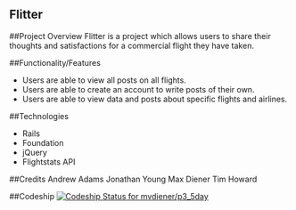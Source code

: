 Flitter
-----------------------------------

##Project Overview
Flitter is a project which allows users to share their thoughts and satisfactions for a commercial flight they have taken.

##Functionality/Features
- Users are able to view all posts on all flights.
- Users are able to create an account to write posts of their own.
- Users are able to view data and posts about specific flights and airlines.

##Technologies
- Rails
- Foundation
- jQuery
- Flightstats API

##Credits
Andrew Adams
Jonathan Young
Max Diener
Tim Howard

##Codeship
[ ![Codeship Status for mvdiener/p3_5day](https://codeship.io/projects/30ebfb30-ffcb-0131-7895-0aeb6fd0d794/status)](https://codeship.io/projects/29780)
